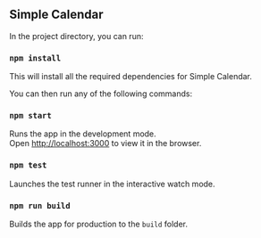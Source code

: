 ## Simple Calendar

In the project directory, you can run:

### `npm install`

This will install all the required dependencies for Simple Calendar. 

You can then run any of the following commands:

### `npm start`

Runs the app in the development mode.<br>
Open [http://localhost:3000](http://localhost:3000) to view it in the browser.

### `npm test`

Launches the test runner in the interactive watch mode.<br>

### `npm run build`

Builds the app for production to the `build` folder.
